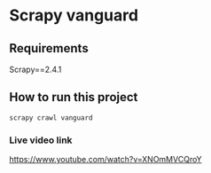 # Scrapy vanguard

## Requirements

Scrapy==2.4.1

## How to run this project

`scrapy crawl vanguard`

### Live video link

https://www.youtube.com/watch?v=XNOmMVCQroY
